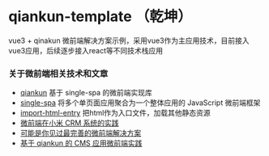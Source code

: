 # qiankun-template （乾坤）
vue3 + qinakun 微前端解决方案示例，采用vue3作为主应用技术，目前接入vue3应用，后续逐步接入react等不同技术栈应用

### 关于微前端相关技术和文章
- [qiankun](https://qiankun.umijs.org/zh) 基于 single-spa 的微前端实现库
- [single-spa](https://github.com/CanopyTax/single-spa) 将多个单页面应用聚合为一个整体应用的 JavaScript 微前端框架
- [import-html-entry](https://github.com/kuitos/import-html-entry/) 把html作为入口文件，加载其他静态资源
- [微前端在小米 CRM 系统的实践](https://xiaomi-info.github.io/2020/04/14/fe-microfrontends-practice/)
- [可能是你见过最完善的微前端解决方案](https://zhuanlan.zhihu.com/p/78362028)
- [基于 qiankun 的 CMS 应用微前端实践](https://zhuanlan.zhihu.com/p/267649968)